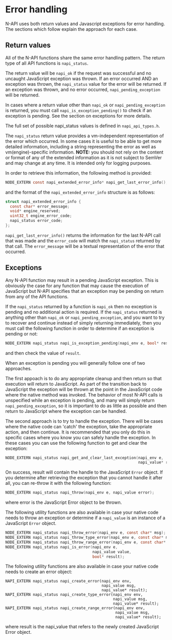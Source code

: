 # Error handling

N-API uses both return values and Javascript exceptions for error handling.
The sections which follow explain the approach for each case.

## Return values

All of the N-API functions share the same error handling pattern.  The
return type of all API functions is `napi_status`.

The return value will be `napi_ok` if the request was successful and
no uncaught JavaScript exception was thrown. If an error occurred AND
an exception was thrown, the `napi_status` value for the error
will be returned.  If an exception was thrown, and no error occurred,
`napi_pending_exception` will be returned.

In cases where a return value other than `napi_ok` or
`napi_pending_exception` is returned, you must call
`napi_is_exception_pending()` to check if an exception is pending.
See the section on exceptions for more details.

The full set of possible napi_status values is defined
in `napi_api_types.h`.

The `napi_status` return value provides a vm-independent representation of
the error which occurred.  In some cases it is useful to be able to get
more detailed information, including a string representing the error as well as
vm(engine)-specific information.  **NOTE:**  you should not rely on the
content or format of any of the extended information as it is
not subject to SemVer and may change at any time. It is intended
only for logging purposes.

In order to retrieve this information, the following method is provided:

```C
NODE_EXTERN const napi_extended_error_info* napi_get_last_error_info();
```
and the format of the `napi_extended_error_info` structure is as follows:

```C
struct napi_extended_error_info {
  const char* error_message;
  void* engine_reserved;
  uint32_t engine_error_code;
  napi_status error_code;
};
```

`napi_get_last_error_info()` returns the information for the last
N-API call that was made and the  `error_code` will match the
`napi_status` returned by that call.  The `error_message` will
be a textual representation of the error that occurred.

## Exceptions

Any N-API function may result in a pending JavaScript exception.  This is
obviously the case for any function that may cause the execution of JavaScript
but N-API specifies that an exception may be pending on return from any
of the API functions.

If the `napi_status` returned by a function is `napi_ok` then no
exception is pending and no additional action is required.  If the
`napi_status` returned is anything other than `napi_ok` or
`napi_pending_exception`, and you want to try to recover and continue
instead of simply returning immediately, then you must call the
following function in order to determine if an exception is pending or not:

```C
NODE_EXTERN napi_status napi_is_exception_pending(napi_env e, bool* result);
```

and then check the value of `result`.

When an exception is pending you will generally follow one of two approaches.

The first appoach is to do any appropriate cleanup and then return so that
execution will return to JavaScript.  As part of the transition back to
JavaScript the exception will be thrown at the point in the JavaScript
code where the native method was invoked.  The behavior of most N-API calls
is unspecified while an exception is pending, and many will simply return
`napi_pending_exception`, so it is important to do as little as possible
and then return to JavaScript where the exception can be handled.

The second approach is to try to handle the exception. There will be cases
where the native code can 'catch' the exception, take the appropriate action,
and then continue.  It is recommended that you only do this in specific cases
where you know you can safely handle the exception.  In these cases you can
use the following function to get and clear the exception:

```C
NODE_EXTERN napi_status napi_get_and_clear_last_exception(napi_env e,
                                                          napi_value* result);
```

On success, result will contain the handle to the JavaScript `Error` object.
If you determine after retrieving the exception that you cannot
handle it after all, you can re-throw it with the following function:

```C
NODE_EXTERN napi_status napi_throw(napi_env e, napi_value error);
```

where error is the JavaScript Error object to be thrown.

The following utility functions are also available in case your native code
needs to throw an exception or determine if a `napi_value` is an instance
of a JavaScript `Error` object.

```C
NODE_EXTERN napi_status napi_throw_error(napi_env e, const char* msg);
NODE_EXTERN napi_status napi_throw_type_error(napi_env e, const char* msg);
NODE_EXTERN napi_status napi_throw_range_error(napi_env e, const char* msg);
NODE_EXTERN napi_status napi_is_error(napi_env e,
                                      napi_value value,
                                      bool* result);
```

The following utility functions are also available in case your native
code needs to create an error object:

```
NAPI_EXTERN napi_status napi_create_error(napi_env env,
                                          napi_value msg,
                                          napi_value* result);
NAPI_EXTERN napi_status napi_create_type_error(napi_env env,
                                               napi_value msg,
                                               napi_value* result);
NAPI_EXTERN napi_status napi_create_range_error(napi_env env,
                                                napi_value msg,
                                                napi_value* result);
```

where result is the napi_value that refers to the newly created
JavaScript Error object.
